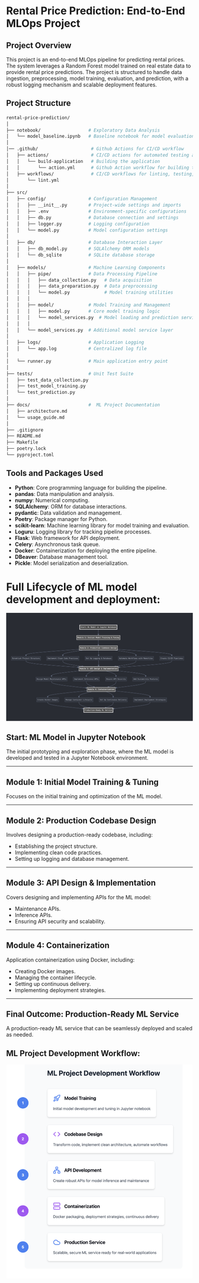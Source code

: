 # Rental Price Prediction: End-to-End MLOps Project

## Project Overview

This project is an end-to-end MLOps pipeline for predicting rental prices. The system leverages a Random Forest model trained on real estate data to provide rental price predictions. The project is structured to handle data ingestion, preprocessing, model training, evaluation, and prediction, with a robust logging mechanism and scalable deployment features.

## Project Structure

```bash
rental-price-prediction/
│
├── notebook/                  # Exploratory Data Analysis
│   └── model_baseline.ipynb   # Baseline notebook for model evaluation
│
│── .github/                    # Github Actions for CI/CD workflow 
│   ├── actions/                # CI/CD actions for automated testing and deployment
│   │   └── build-application   # Building the application
│   │       └── action.yml      # Github Action workflow for building the application
│   ├── workflows/              # CI/CD workflows for linting, testing, and deployment
│       └── lint.yml
│           
├── src/
│   ├── config/                # Configuration Management
│   │   ├── __init__.py        # Project-wide settings and imports
│   │   ├── .env               # Environment-specific configurations
│   │   ├── db.py              # Database connection and settings
│   │   ├── logger.py          # Logging configuration
│   │   └── model.py           # Model configuration settings
│
│   ├── db/                    # Database Interaction Layer
│   │   ├── db_model.py        # SQLAlchemy ORM models
│   │   └── db_sqlite          # SQLite database storage
│
│   ├── models/                # Machine Learning Components
│   │   ├── pipe/              # Data Processing Pipeline
│   │   │   ├── data_collection.py   # Data acquisition
│   │   │   ├── data_preparation.py  # Data preprocessing
│   │   │   └── model.py             # Model training utilities
│   │   │
│   │   ├── model/             # Model Training and Management
│   │   │   ├── model.py       # Core model training logic
│   │   │   └── model_services.py  # Model loading and prediction services
│   │   │
│   │   └── model_services.py  # Additional model service layer
│
│   ├── logs/                  # Application Logging
│   │   └── app.log            # Centralized log file
│
│   └── runner.py              # Main application entry point
│
├── tests/                     # Unit Test Suite
│   ├── test_data_collection.py
│   ├── test_model_training.py
│   └── test_prediction.py
│
├── docs/                      #  ML Project Documentation
│   ├── architecture.md
│   └── usage_guide.md
│
├── .gitignore
├── README.md
├── Makefile
├── poetry.lock
└── pyproject.toml
```



## Tools and Packages Used

- **Python**: Core programming language for building the pipeline.
- **pandas**: Data manipulation and analysis.
- **numpy**: Numerical computing.
- **SQLAlchemy**: ORM for database interactions.
- **pydantic**: Data validation and management.
- **Poetry**: Package manager for Python.
- **scikit-learn**: Machine learning library for model training and evaluation.
- **Loguru**: Logging library for tracking pipeline processes.
- **Flask**: Web framework for API deployment.
- **Celery**: Asynchronous task queue.
- **Docker**: Containerization for deploying the entire pipeline.
- **DBeaver**: Database management tool. 
- **Pickle**: Model serialization and deserialization.

# Full Lifecycle of ML model development and deployment: 
![workflow](./imgs/mlflow_diagram.png)

## Start: ML Model in Jupyter Notebook

The initial prototyping and exploration phase, where the ML model is developed and tested in a Jupyter Notebook environment.

---

## Module 1: Initial Model Training & Tuning

Focuses on the initial training and optimization of the ML model.

---

## Module 2: Production Codebase Design

Involves designing a production-ready codebase, including:
- Establishing the project structure.
- Implementing clean code practices.
- Setting up logging and database management.

---

## Module 3: API Design & Implementation

Covers designing and implementing APIs for the ML model:
- Maintenance APIs.
- Inference APIs.
- Ensuring API security and scalability.

---

## Module 4: Containerization

Application containerization using Docker, including:
- Creating Docker images.
- Managing the container lifecycle.
- Setting up continuous delivery.
- Implementing deployment strategies.

---

## Final Outcome: Production-Ready ML Service

A production-ready ML service that can be seamlessly deployed and scaled as needed.

## ML Project Development Workflow:
![workflow](./imgs/workflow.png)